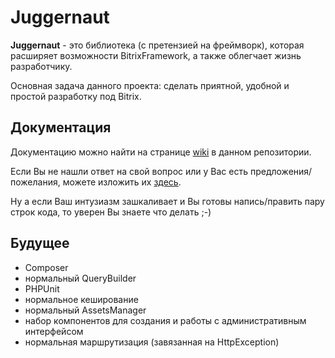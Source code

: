 # Juggernaut

**Juggernaut** - это библиотека (с претензией на фреймворк), которая расширяет возможности BitrixFramework, а также облегчает жизнь разработчику.

Основная задача данного проекта: сделать приятной, удобной и простой разработку под Bitrix.

## Документация

Документацию можно найти на странице [wiki](https://github.com/irpsv/juggernaut.bitrix/wiki) в данном репозитории.

Если Вы не нашли ответ на свой вопрос или у Вас есть предложения/пожелания, можете изложить их [здесь](https://github.com/irpsv/juggernaut.bitrix/issues).

Ну а если Ваш интузиазм зашкаливает и Вы готовы напись/править пару строк кода, то уверен Вы знаете что делать ;-)

## Будущее

* Composer
* нормальный QueryBuilder
* PHPUnit
* нормальное кеширование
* нормальный AssetsManager
* набор компонентов для создания и работы с административным интерфейсом
* нормальная маршрутизация (завязанная на HttpException)
